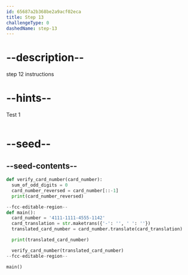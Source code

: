 ```yaml
---
id: 65687a2b368be2a9acf02eca
title: Step 13
challengeType: 0
dashedName: step-13
---
```


# --description--

step 12 instructions

# --hints--

Test 1

```js

```

# --seed--

## --seed-contents--

```py
def verify_card_number(card_number):
  sum_of_odd_digits = 0
  card_number_reversed = card_number[::-1]
  print(card_number_reversed)

--fcc-editable-region--
def main():
  card_number = '4111-1111-4555-1142'
  card_translation = str.maketrans({'-': '', ' ': ''})
  translated_card_number = card_number.translate(card_translation)

  print(translated_card_number)

  verify_card_number(translated_card_number)
--fcc-editable-region--

main()
```
